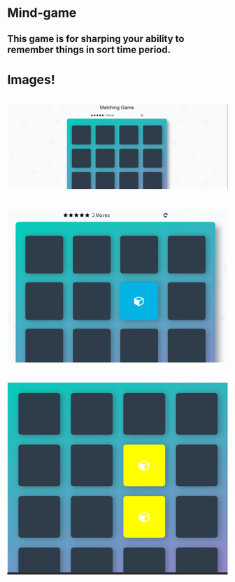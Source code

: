 # Mind-game

## This game is for sharping your ability to remember things in sort time period.

# Images!

# [![Game-Start](/img/start.PNG)](https://github.com/allTheRath/Restaurant-Review.git)
# [![Game-Click](/img/click.PNG)](https://github.com/allTheRath/Restaurant-Review.git)
# [![Game-Match](/img/match.PNG)](https://github.com/allTheRath/Restaurant-Review.git)